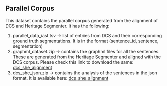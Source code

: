 ## Parallel Corpus

This dataset contains the parallel corpus generated from the alignment of DCS and Heritage Segmenter. It has the following:

1. parallel\_data\_iast.tsv -> list of entries from DCS and their corresponding ground truth segmentations. It is in the format (sentence_id, sentence, segmentation)
2. graphml\_dataset.zip -> contains the graphml files for all the sentences. These are generated from the Heritage Segmenter and aligned with the DCS corpus. Please check this link to download the same: [dcs_she_alignment](https://drive.google.com/drive/folders/1r4IgONLVboMvzh9B5ZJKnrW0lqW25J53?usp=sharing)
3. dcs\_she\_json.zip -> contains the analysis of the sentences in the json format. It is available here: [dcs_she_alignment](https://drive.google.com/drive/folders/1r4IgONLVboMvzh9B5ZJKnrW0lqW25J53?usp=sharing)
